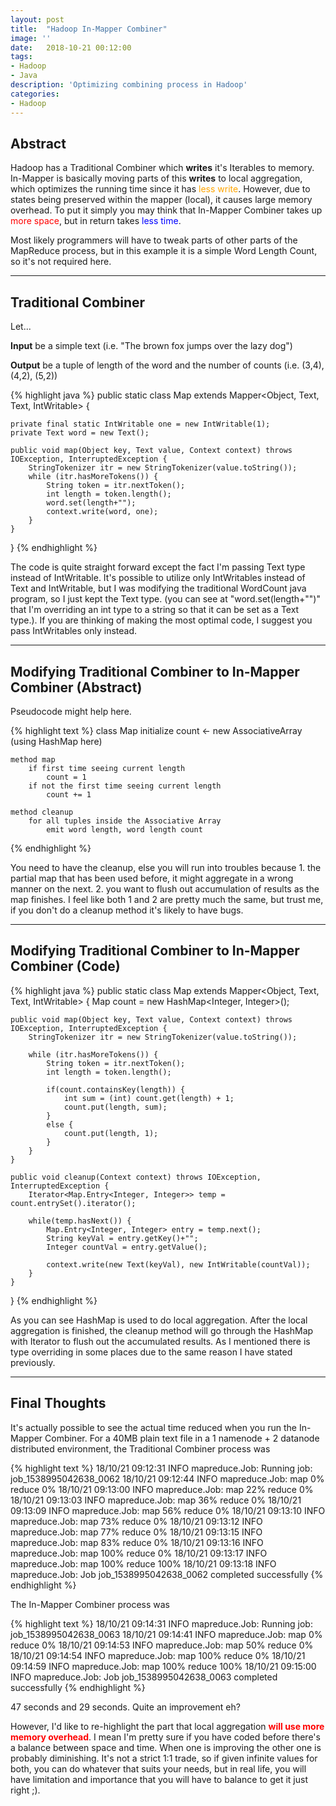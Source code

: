 ```yaml
---
layout: post
title:  "Hadoop In-Mapper Combiner"
image: ''
date:   2018-10-21 00:12:00
tags:
- Hadoop
- Java
description: 'Optimizing combining process in Hadoop'
categories:
- Hadoop
---
```


## Abstract

Hadoop has a Traditional Combiner which **writes** it's Iterables to memory. In-Mapper is basically moving parts of this **writes** to local aggregation, which optimizes the running time since it has <span style="color:orange">less write</span>. However, due to states being preserved within the mapper (local), it causes large memory overhead. To put it simply you may think that In-Mapper Combiner takes up <span style="color:red">more space</span>, but in return takes <span style="color:blue">less time</span>.

Most likely programmers will have to tweak parts of other parts of the MapReduce process, but in this example it is a simple Word Length Count, so it's not required here.

---

## Traditional Combiner

Let...

**Input** be a simple text (i.e. "The brown fox jumps over the lazy dog")

**Output** be a tuple of length of the word and the number of counts (i.e. (3,4), (4,2), (5,2))

{% highlight java %}
public static class Map extends Mapper<Object, Text, Text, IntWritable> {

    private final static IntWritable one = new IntWritable(1);
    private Text word = new Text();

    public void map(Object key, Text value, Context context) throws IOException, InterruptedException {
        StringTokenizer itr = new StringTokenizer(value.toString());
        while (itr.hasMoreTokens()) {
            String token = itr.nextToken();
            int length = token.length();
            word.set(length+"");
            context.write(word, one);
        }
    }
}
{% endhighlight %}

The code is quite straight forward except the fact I'm passing Text type instead of IntWritable. It's possible to utilize only IntWritables instead of Text and IntWritable, but I was modifying the traditional WordCount java program, so I just kept the Text type. (you can see at "word.set(length+"")" that I'm overriding an int type to a string so that it can be set as a Text type.). If you are thinking of making the most optimal code, I suggest you pass IntWritables only instead.

---

## Modifying Traditional Combiner to In-Mapper Combiner (Abstract)

Pseudocode might help here.

{% highlight text %}
class Map
    initialize count ← new AssociativeArray (using HashMap here)

    method map
        if first time seeing current length
            count = 1
        if not the first time seeing current length
            count += 1

    method cleanup
        for all tuples inside the Associative Array
            emit word length, word length count
{% endhighlight %}

You need to have the cleanup, else you will run into troubles because 1. the partial map that has been used before, it might aggregate in a wrong manner on the next. 2. you want to flush out accumulation of results as the map finishes. I feel like both 1 and 2 are pretty much the same, but trust me, if you don't do a cleanup method it's likely to have bugs.

---

## Modifying Traditional Combiner to In-Mapper Combiner (Code)

{% highlight java %}
public static class Map extends Mapper<Object, Text, Text, IntWritable> {
    Map count = new HashMap<Integer, Integer>();

    public void map(Object key, Text value, Context context) throws IOException, InterruptedException {
        StringTokenizer itr = new StringTokenizer(value.toString());

        while (itr.hasMoreTokens()) {
            String token = itr.nextToken();
            int length = token.length();

            if(count.containsKey(length)) {
                int sum = (int) count.get(length) + 1;
                count.put(length, sum);
            }
            else {
                count.put(length, 1);
            }
        }
    }

    public void cleanup(Context context) throws IOException, InterruptedException {
        Iterator<Map.Entry<Integer, Integer>> temp = count.entrySet().iterator();

        while(temp.hasNext()) {
            Map.Entry<Integer, Integer> entry = temp.next();
            String keyVal = entry.getKey()+"";
            Integer countVal = entry.getValue();

            context.write(new Text(keyVal), new IntWritable(countVal));
        }
    }
}
{% endhighlight %}

As you can see HashMap is used to do local aggregation. After the local aggregation is finished, the cleanup method will go through the HashMap with Iterator to flush out the accumulated results. As I mentioned there is type overriding in some places due to the same reason I have stated previously.

---

## Final Thoughts

It's actually possible to see the actual time reduced when you run the In-Mapper Combiner. For a 40MB plain text file in a 1 namenode + 2 datanode distributed environment, the Traditional Combiner process was

{% highlight text %}
18/10/21 09:12:31 INFO mapreduce.Job: Running job: job_1538995042638_0062
18/10/21 09:12:44 INFO mapreduce.Job:  map 0% reduce 0%
18/10/21 09:13:00 INFO mapreduce.Job:  map 22% reduce 0%
18/10/21 09:13:03 INFO mapreduce.Job:  map 36% reduce 0%
18/10/21 09:13:09 INFO mapreduce.Job:  map 56% reduce 0%
18/10/21 09:13:10 INFO mapreduce.Job:  map 73% reduce 0%
18/10/21 09:13:12 INFO mapreduce.Job:  map 77% reduce 0%
18/10/21 09:13:15 INFO mapreduce.Job:  map 83% reduce 0%
18/10/21 09:13:16 INFO mapreduce.Job:  map 100% reduce 0%
18/10/21 09:13:17 INFO mapreduce.Job:  map 100% reduce 100%
18/10/21 09:13:18 INFO mapreduce.Job: Job job_1538995042638_0062 completed successfully
{% endhighlight %}

The In-Mapper Combiner process was

{% highlight text %}
18/10/21 09:14:31 INFO mapreduce.Job: Running job: job_1538995042638_0063
18/10/21 09:14:41 INFO mapreduce.Job:  map 0% reduce 0%
18/10/21 09:14:53 INFO mapreduce.Job:  map 50% reduce 0%
18/10/21 09:14:54 INFO mapreduce.Job:  map 100% reduce 0%
18/10/21 09:14:59 INFO mapreduce.Job:  map 100% reduce 100%
18/10/21 09:15:00 INFO mapreduce.Job: Job job_1538995042638_0063 completed successfully
{% endhighlight %}

47 seconds and 29 seconds. Quite an improvement eh?

However, I'd like to re-highlight the part that local aggregation <span style="color:red">**will use more memory overhead**</span>. I mean I'm pretty sure if you have coded before there's a balance between space and time. When one is improving the other one is probably diminishing. It's not a strict 1:1 trade, so if given infinite values for both, you can do whatever that suits your needs, but in real life, you will have limitation and importance that you will have to balance to get it just right ;).
